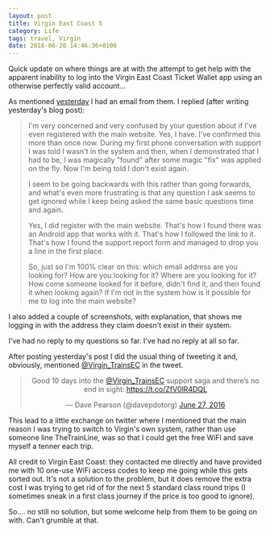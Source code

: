 ```yaml
---
layout: post
title: Virgin East Coast 5
category: Life
tags: travel, Virgin
date: 2016-06-28 14:46:36+0100
---
```


Quick update on where things are at with the attempt to get help with the
apparent inability to log into the Virgin East Coast Ticket Wallet app using
an otherwise perfectly valid account...

As mentioned [yesterday](/2016/06/27/virgin_east_coast_4.html) I had an
email from them. I replied (after writing yesterday's blog post):

> I'm very concerned and very confused by your question about if I've even
> registered with the main website. Yes, I have. I've confirmed this more
> than once now. During my first phone conversation with support I was told
> I wasn't in the system and then, when I demonstrated that I had to be, I
> was magically "found" after some magic "fix" was applied on the fly. Now
> I'm being told I don't exist again.
>
> I seem to be going backwards with this rather than going forwards, and
> what's even more frustrating is that any question I ask seems to get
> ignored while I keep being asked the same basic questions time and again.
>
> Yes, I did register with the main website. That's how I found there was an
> Android app that works with it. That's how I followed the link to
> it. That's how I found the support report form and managed to drop you a
> line in the first place.
>
> So, just so I'm 100% clear on this: which email address are you looking
> for? How are you looking for it? Where are you looking for it? How come
> someone looked for it before, didn't find it, and then found it when
> looking again? If I'm not in the system how is it possible for me to log
> into the main website?

I also added a couple of screenshots, with explanation, that shows me
logging in with the address they claim doesn't exist in their system.

I've had no reply to my questions so far. I've had no reply at all so far.

After posting yesterday's post I did the usual thing of tweeting it and,
obviously, mentioned [@Virgin_TrainsEC](https://twitter.com/Virgin_TrainsEC)
in the tweet.

<center>
<blockquote class="twitter-tweet" data-lang="en"><p lang="en" dir="ltr">Good 10 days into the <a href="https://twitter.com/Virgin_TrainsEC">@Virgin_TrainsEC</a> support saga and there’s no end in sight: <a href="https://t.co/ZfV0lR4DQL">https://t.co/ZfV0lR4DQL</a></p>&mdash; Dave Pearson (@davepdotorg) <a href="https://twitter.com/davepdotorg/status/747362449876197377">June 27, 2016</a></blockquote>
<script async src="//platform.twitter.com/widgets.js"
charset="utf-8"></script>
</center>

This lead to a little exchange on twitter where I mentioned that the main
reason I was trying to switch to Virgin's own system, rather than use
someone line TheTrainLine, was so that I could get the free WiFi and save
myself a tenner each trip.

All credit to Virgin East Coast: they contacted me directly and have
provided me with 10 one-use WiFi access codes to keep me going while this
gets sorted out. It's not a solution to the problem, but it does remove the
extra cost I was trying to get rid of for the next 5 standard class round
trips (I sometimes sneak in a first class journey if the price is too good
to ignore).

So.... no still no solution, but some welcome help from them to be going on
with. Can't grumble at that.

[//]: # (2016-06-28-virgin_east_coast_5.md ends here)
